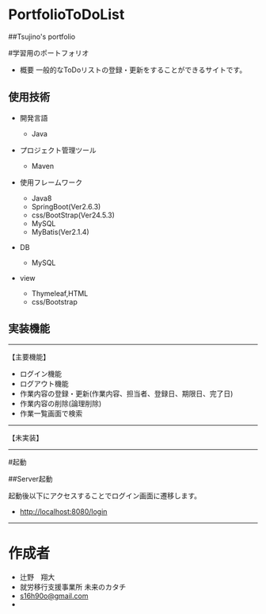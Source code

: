 # PortfolioToDoList
##Tsujino's portfolio

#学習用のポートフォリオ
- 概要
一般的なToDoリストの登録・更新をすることができるサイトです。

## 使用技術

- 開発言語
  - Java

- プロジェクト管理ツール
  - Maven
  
- 使用フレームワーク
  - Java8
  - SpringBoot(Ver2.6.3)
  - css/BootStrap(Ver24.5.3)
  - MySQL
  - MyBatis(Ver2.1.4)
  
- DB
  - MySQL
  
- view
  - Thymeleaf,HTML
  - css/Bootstrap

## 実装機能

********
【主要機能】
-  ログイン機能 
-  ログアウト機能
-  作業内容の登録・更新(作業内容、担当者、登録日、期限日、完了日)
-  作業内容の削除(論理削除)
-  作業一覧画面で検索
******
【未実装】

********

#起動

##Server起動

起動後以下にアクセスすることでログイン画面に遷移します。

* [http://localhost:8080/login](http://localhost:8080/login)

********
# 作成者
- 辻野　翔大
- 就労移行支援事業所 未来のカタチ
- s16h90o@gmail.com
- 